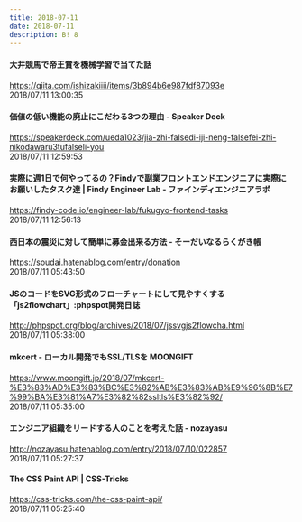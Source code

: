 ```yaml
---
title: 2018-07-11
date: 2018-07-11
description: B! 8
---
```


#### 大井競馬で帝王賞を機械学習で当てた話
https://qiita.com/ishizakiiii/items/3b894b6e987fdf87093e<br>
2018/07/11 13:00:35<br>


#### 価値の低い機能の廃止にこだわる3つの理由 - Speaker Deck
https://speakerdeck.com/ueda1023/jia-zhi-falsedi-iji-neng-falsefei-zhi-nikodawaru3tufalseli-you<br>
2018/07/11 12:59:53<br>


#### 実際に週1日で何やってるの？Findyで副業フロントエンドエンジニアに実際にお願いしたタスク達 | Findy Engineer Lab - ファインディエンジニアラボ
https://findy-code.io/engineer-lab/fukugyo-frontend-tasks<br>
2018/07/11 12:56:13<br>


#### 西日本の震災に対して簡単に募金出来る方法 - そーだいなるらくがき帳
https://soudai.hatenablog.com/entry/donation<br>
2018/07/11 05:43:50<br>


#### JSのコードをSVG形式のフローチャートにして見やすくする「js2flowchart」:phpspot開発日誌
http://phpspot.org/blog/archives/2018/07/jssvgjs2flowcha.html<br>
2018/07/11 05:38:00<br>


#### mkcert - ローカル開発でもSSL/TLSを MOONGIFT
https://www.moongift.jp/2018/07/mkcert-%E3%83%AD%E3%83%BC%E3%82%AB%E3%83%AB%E9%96%8B%E7%99%BA%E3%81%A7%E3%82%82ssltls%E3%82%92/<br>
2018/07/11 05:35:00<br>


#### エンジニア組織をリードする人のことを考えた話 - nozayasu
http://nozayasu.hatenablog.com/entry/2018/07/10/022857<br>
2018/07/11 05:27:37<br>


#### The CSS Paint API | CSS-Tricks
https://css-tricks.com/the-css-paint-api/<br>
2018/07/11 05:25:40<br>


